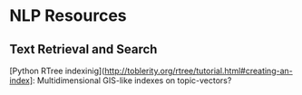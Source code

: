 # NLP Resources

## Text Retrieval and Search

[Python RTree indexinig](http://toblerity.org/rtree/tutorial.html#creating-an-index]: Multidimensional GIS-like indexes on topic-vectors?
